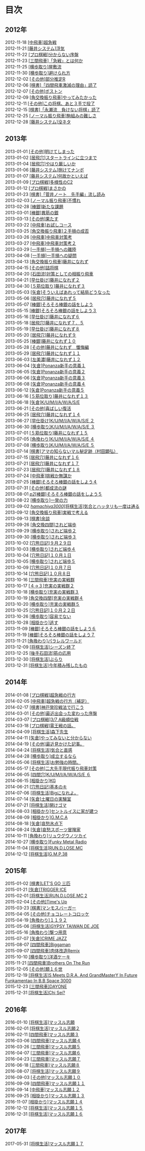 # 目次  

## 2012年  
2012-11-18 [[中飛車]超急戦](2012/20121118.md)  
2012-11-21 [[藤井システム]浮気](2012/20121121.md)  
2012-11-22 [[プロ棋戦]分からない序盤](2012/20121122.md)  
2012-11-23 [[三間飛車]「急戦」とは何か](2012/20121123.md)  
2012-11-25 [[横歩取り]屋敷流](2012/20121125.md)  
2012-11-30 [[横歩取り]避けられ方](2012/20121130.md)  
2012-12-02 [[その他]部分推定R](2012/20121202.md)  
2012-12-06 [[棋書]「四間飛車激減の理由」読了](2012/20121206.md)  
2012-12-07 [[その他]ボストン](2012/20121207.md)  
2012-12-09 [[角交換振り飛車]やってみたかった](2012/20121209.md)  
2012-12-11 [[その他]この将棋、あと３手で投了](2012/20121211.md)  
2012-12-15 [[棋書]「永瀬流　負けない将棋」読了](2012/20121215.md)  
2012-12-25 [[ノーマル振り飛車]駒組みの難しさ](2012/20121225.md)  
2012-12-28 [[藤井システム]没ネタ](2012/20121228.md)  

## 2013年  
2013-01-01 [[その他]明けてしまった](2013/20130101.md)  
2013-01-02 [[居飛穴]スタートラインに立つまで](2013/20130102.md)  
2013-01-04 [[居飛穴]やはり厳しいか](2013/20130104.md)  
2013-01-06 [[藤井システム]捌けてナンボ](2013/20130106.md)  
2013-01-07 [[藤井システム]何故かといえば](2013/20130107.md)  
2013-01-09 [[プロ棋戦]多様性のC2](2013/20130109.md)  
2013-01-12 [[プロ棋戦]まさかの](2013/20130112.md)  
2013-01-23 [[棋書]「菅井ノート　先手編」流し読み](2013/20130123.md)  
2013-02-03 [[ノーマル振り飛車]不慣れ](2013/20130203.md)  
2013-02-28 [[棒銀]新たな課題](2013/20130228.md)  
2013-03-01 [[棒銀]異筋の銀](2013/20130301.md)  
2013-03-13 [[その他]果たす](2013/20130313.md)  
2013-03-22 [[中飛車]お試しコース](2013/20130322.md)  
2013-03-25 [[角交換振り飛車]２手損の成否](2013/20130325.md)  
2013-03-26 [[中飛車]中飛車対策考](2013/20130326.md)  
2013-03-27 [[中飛車]中飛車対策考２](2013/20130327.md)  
2013-03-29 [[一手損]一手損への離陸](2013/20130329.md)  
2013-04-08 [[一手損]一手損への疑問](2013/20130408.md)  
2013-04-13 [[角交換振り飛車]藤井になれず](2013/20130413.md)  
2013-04-15 [[その他]詰将棋](2013/20130415.md)  
2013-04-20 [[石田流]対策としての相振り飛車](2013/20130420.md)  
2013-04-21 [[早仕掛け]藤井になれず２](2013/20130421.md)  
2013-04-30 [[５筋位取り]藤井になれず３](2013/20130430.md)  
2013-05-03 [[矢倉]そういえばあれって結局どうなった](2013/20130503.md)  
2013-05-06 [[居飛穴]藤井になれず５](2013/20130506.md)  
2013-05-07 [[棒銀]そろそろ棒銀の話をしよう](2013/20130507.md)  
2013-05-15 [[棒銀]そろそろ棒銀の話をしよう３](2013/20130515.md)  
2013-05-16 [[早仕掛け]藤井になれず６](2013/20130516.md)  
2013-05-18 [[居飛穴]藤井になれず７．５](2013/20130518.md)  
2013-05-19 [[早仕掛け]藤井になれず８](2013/20130519.md)  
2013-05-20 [[居飛穴]藤井になれず９](2013/20130520.md)  
2013-05-25 [[棒銀]藤井になれず１０](2013/20130525.md)  
2013-05-28 [[その他]藤井になれず　懺悔編](2013/20130528.md)  
2013-05-29 [[居飛穴]藤井になれず１１](2013/20130529.md)  
2013-06-03 [[左美濃]藤井になれず１２](2013/20130603.md)  
2013-06-04 [[矢倉]Ponanza新手の意義１](2013/20130604.md)  
2013-06-05 [[矢倉]Ponanza新手の意義２](2013/20130605.md)  
2013-06-06 [[矢倉]Ponanza新手の意義３](2013/20130606.md)  
2013-06-08 [[矢倉]Ponanza新手の意義４](2013/20130608.md)  
2013-06-12 [[矢倉]Ponanza新手の意義５](2013/20130612.md)  
2013-06-16 [[５筋位取り]藤井になれず１３](2013/20130616.md)  
2013-06-18 [[矢倉]K/U/M/I/A/W/A/S/E](2013/20130618.md)  
2013-06-21 [[その他]喜ばしい復活](2013/20130621.md)  
2013-06-25 [[居飛穴]藤井になれず１４](2013/20130625.md)  
2013-06-27 [[早仕掛け]K/U/M/I/A/W/A/S/E ２](2013/20130627.md)  
2013-06-30 [[横歩取り]K/U/M/I/A/W/A/S/E ３](2013/20130630.md)  
2013-07-01 [[５筋位取り]藤井になれず１５](2013/20130701.md)  
2013-07-05 [[角換わり]K/U/M/I/A/W/A/S/E ４](2013/20130705.md)  
2013-07-08 [[横歩取り]K/U/M/I/A/W/A/S/E ５](2013/20130708.md)  
2013-07-14 [[棋書]アマの知らないマル秘定跡（村田顕弘）](2013/20130714.md)  
2013-07-15 [[居飛穴]藤井になれず１６](2013/20130715.md)  
2013-07-21 [[居飛穴]藤井になれず１７](2013/20130721.md)  
2013-07-23 [[居飛穴]藤井になれず１８](2013/20130723.md)  
2013-07-24 [[中飛車]挑戦か無謀か](2013/20130724.md)  
2013-07-25 [[棒銀]そろそろ棒銀の話をしよう４](2013/20130725.md)  
2013-07-31 [[その他]都成流の謎](2013/20130731.md)  
2013-08-01 [*p2*[棒銀]そろそろ棒銀の話をしよう５](2013/20130801.md)  
2013-08-22 [[横歩取り]一発の力](2013/20130822.md)  
2013-09-02 [*hamachiya3000*[将棋生活]気合とハッタリも一度は通る](2013/20130902.md)  
2013-09-12 [[角交換振り飛車]実戦で考える](2013/20130912.md)  
2013-09-13 [[棋書]余談](2013/20130913.md)  
2013-09-26 [[角交換四間]されど端歩](2013/20130926.md)  
2013-09-29 [[横歩取り]されど端歩２](2013/20130929.md)  
2013-09-30 [[横歩取り]されど端歩３](2013/20130930.md)  
2013-10-02 [[穴熊日記]９月２９日](2013/20131002.md)  
2013-10-03 [[横歩取り]されど端歩４](2013/20131003.md)  
2013-10-04 [[穴熊日記]１０月１日](2013/20131004.md)  
2013-10-05 [[横歩取り]されど端歩５](2013/20131005.md)  
2013-10-09 [[穴熊日記]１０月７日](2013/20131009.md)  
2013-10-14 [[穴熊日記]１０月８日](2013/20131014.md)  
2013-10-16 [[三間飛車]充実の実戦群](2013/20131016.md)  
2013-10-17 [[４→３]充実の実戦群２](2013/20131017.md)  
2013-10-18 [[横歩取り]充実の実戦群３](2013/20131018.md)  
2013-10-19 [[角交換四間]充実の実戦群４](2013/20131019.md)  
2013-10-20 [[横歩取り]充実の実戦群５](2013/20131020.md)  
2013-10-25 [[穴熊日記]１０月２２日](2013/20131025.md)  
2013-10-26 [[横歩取り]容易でない](2013/20131026.md)  
2013-10-28 [[相掛かり]逃す](2013/20131028.md)  
2013-11-09 [[棒銀]そろそろ棒銀の話をしよう６](2013/20131109.md)  
2013-11-19 [[棒銀]そろそろ棒銀の話をしよう７](2013/20131119.md)  
2013-11-21 [[角換わり]パラレルワールド](2013/20131121.md)  
2013-12-09 [[将棋生活]シーズン終了](2013/20131209.md)  
2013-12-25 [[後手石田流]筋の応用](2013/20131225.md)  
2013-12-30 [[将棋生活]ぶらり](2013/20131230.md)  
2013-12-31 [[将棋生活]今年積み残したもの](2013/20131231.md)  

## 2014年  
2014-01-08 [[プロ棋戦]超急戦の行方](2014/20140108.md)  
2014-02-05 [[中飛車]超急戦の行方（補足）](2014/20140205.md)  
2014-02-17 [[棋書]神戸発珍戦法で行こう](2014/20140217.md)  
2014-03-01 [[その他]最近出会った変わった序盤](2014/20140301.md)  
2014-03-07 [[プロ棋戦]3/7 A級順位戦](2014/20140307.md)  
2014-03-18 [[プロ棋戦]電王戦の話。](2014/20140318.md)  
2014-04-09 [[将棋生活]森下先生](2014/20140409.md)  
2014-04-11 [[矢倉]やってみないと分からない](2014/20140411.md)  
2014-04-19 [[その他]最近見かけた記事。](2014/20140419.md)  
2014-04-24 [[将棋生活]気合と直感](2014/20140424.md)  
2014-04-28 [[横歩取り]成立するなら](2014/20140428.md)  
2014-05-06 [[将棋生活]お勉強の時間。](2014/20140506.md)  
2014-05-17 [[その他]二大先手現代振り飛車対策](2014/20140517.md)  
2014-06-05 [[四間穴]K/U/M/I/A/W/A/S/E ６](2014/20140605.md)  
2014-06-15 [[相掛かり]KG](2014/20140615.md)  
2014-06-21 [[穴熊日記]基本のキ](2014/20140621.md)  
2014-07-06 [[将棋生活]Bigになれよ。](2014/20140706.md)  
2014-07-14 [[矢倉]土曜日の実験室](2014/20140714.md)  
2014-07-21 [[将棋生活]開けゴマ](2014/20140721.md)  
2014-08-03 [[相掛かり]セントルイスに家が建つ](2014/20140803.md)  
2014-08-09 [[相掛かり]G.M.C.A](2014/20140809.md)  
2014-08-18 [[矢倉]哀愁氷点下](2014/20140818.md)  
2014-08-24 [[矢倉]哀愁スポーツ冒険家](2014/20140824.md)  
2014-10-11 [[角換わり]リュウグウノツカイ](2014/20141011.md)  
2014-10-27 [[横歩取り]Funky Metal Radio](2014/20141027.md)  
2014-11-04 [[将棋生活]RUN.D.LOSE.MC](2014/20141104.md)  
2014-12-12 [[将棋生活]G.M.P.38](2014/20141212.md)  

## 2015年  
2015-01-02 [[棋書]LET'S GO 三匹](2015/20150102.md)  
2015-01-21 [[矢倉]TRIGGER ICE](2015/20150121.md)  
2015-02-01 [[将棋生活]RUN.D.LOSE.MC 2](2015/20150201.md)  
2015-02-04 [[その他]Time's Up](2015/20150204.md)  
2015-03-23 [[棋書]マンモスバーガー](2015/20150323.md)  
2015-04-05 [[その他]チョコレートコロッケ](2015/20150405.md)  
2015-04-19 [[角換わり]１１９２](2015/20150419.md)  
2015-05-06 [[将棋生活]GYPSY TAIWAN DE JOE](2015/20150506.md)  
2015-05-16 [[角換わり]撃つ用意](2015/20150516.md)  
2015-07-07 [[矢倉]CRIME JAZZ](2015/20150707.md)  
2015-08-07 [[四間飛車]Biggaman](2015/20150807.md)  
2015-09-07 [[四間飛車]肉体改造Remix](2015/20150907.md)  
2015-10-10 [[横歩取り]洋酒ケーキ](2015/20151010.md)  
2015-11-21 [[四間飛車]Brothers On The Run](2015/20151121.md)  
2015-12-05 [[その他]類１６世](2015/20151205.md)  
2015-12-19 [[将棋生活]S Meets D.R.A. And GrandMasterY In Future Funkamentao In B.B Space 3000](2015/20151219.md)  
2015-12-23 [[三間飛車]DAYONE](2015/20151223.md)  
2015-12-31 [[将棋生活]Chi Sei?](2015/20151231.md)  

## 2016年  
2016-01-10 [[将棋生活]マッスル志願](2016/20160110.md)  
2016-02-01 [[将棋生活]マッスル志願２](2016/20160201.md)  
2016-02-11 [[四間飛車]マッスル志願３](2016/20160211.md)  
2016-03-06 [[四間飛車]マッスル志願４](2016/20160306.md)  
2016-03-26 [[三間飛車]マッスル志願５](2016/20160326.md)  
2016-04-07 [[三間飛車]マッスル志願６](2016/20160407.md)  
2016-04-23 [[三間飛車]マッスル志願７](2016/20160423.md)  
2016-06-18 [[三間飛車]マッスル志願８](2016/20160618.md)  
2016-08-07 [[将棋生活]マッスル志願９](2016/20160807.md)  
2016-09-03 [[その他]マッスル志願１０](2016/20160903.md)  
2016-09-09 [[四間飛車]マッスル志願１１](2016/20160909.md)  
2016-09-14 [[中飛車]マッスル志願１２](2016/20160914.md)  
2016-09-25 [[相掛かり]マッスル志願１３](2016/20160925.md)  
2016-11-07 [[相掛かり]マッスル志願１４](2016/20161107.md)  
2016-12-12 [[将棋生活]マッスル志願１５](2016/20161212.md)  
2016-12-31 [[将棋生活]マッスル志願１６](2016/20161231.md)  

## 2017年  
2017-05-31 [[将棋生活]マッスル志願１７](2017/20170531.md)  
